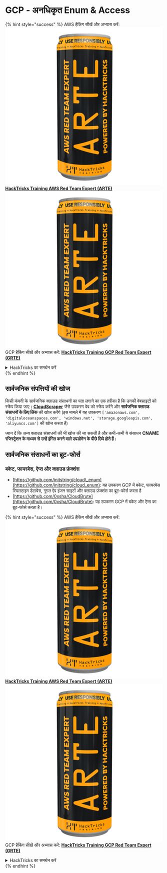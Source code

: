 # GCP - अनधिकृत Enum & Access

{% hint style="success" %}
AWS हैकिंग सीखें और अभ्यास करें:<img src="../../../.gitbook/assets/image (1) (1) (1).png" alt="" data-size="line">[**HackTricks Training AWS Red Team Expert (ARTE)**](https://training.hacktricks.xyz/courses/arte)<img src="../../../.gitbook/assets/image (1) (1) (1).png" alt="" data-size="line">\
GCP हैकिंग सीखें और अभ्यास करें: <img src="../../../.gitbook/assets/image (2).png" alt="" data-size="line">[**HackTricks Training GCP Red Team Expert (GRTE)**<img src="../../../.gitbook/assets/image (2).png" alt="" data-size="line">](https://training.hacktricks.xyz/courses/grte)

<details>

<summary>HackTricks का समर्थन करें</summary>

* [**सदस्यता योजनाएँ**](https://github.com/sponsors/carlospolop) देखें!
* **💬 [**Discord समूह**](https://discord.gg/hRep4RUj7f) या [**telegram समूह**](https://t.me/peass) में शामिल हों या **Twitter** 🐦 पर हमें **फॉलो करें** [**@hacktricks\_live**](https://twitter.com/hacktricks_live)**.**
* **हैकिंग ट्रिक्स साझा करें और** [**HackTricks**](https://github.com/carlospolop/hacktricks) और [**HackTricks Cloud**](https://github.com/carlospolop/hacktricks-cloud) github repos में PRs सबमिट करें।

</details>
{% endhint %}

## सार्वजनिक संपत्तियों की खोज

किसी कंपनी के सार्वजनिक क्लाउड संसाधनों का पता लगाने का एक तरीका है कि उनकी वेबसाइटों को स्क्रैप किया जाए। [**CloudScraper**](https://github.com/jordanpotti/CloudScraper) जैसे उपकरण वेब को स्क्रैप करेंगे और **सार्वजनिक क्लाउड संसाधनों के लिए लिंक** की खोज करेंगे (इस मामले में यह उपकरण `['amazonaws.com', 'digitaloceanspaces.com', 'windows.net', 'storage.googleapis.com', 'aliyuncs.com']` की खोज करता है)

ध्यान दें कि अन्य क्लाउड संसाधनों की भी खोज की जा सकती है और कभी-कभी ये संसाधन **CNAME रजिस्ट्रेशन के माध्यम से उन्हें इंगित करने वाले उपडोमेन के पीछे छिपे होते हैं**।

## सार्वजनिक संसाधनों का ब्रूट-फोर्स

### बकेट, फायरबेस, ऐप्स और क्लाउड फ़ंक्शंस

* [https://github.com/initstring/cloud\_enum](https://github.com/initstring/cloud_enum): यह उपकरण GCP में बकेट, फायरबेस रियलटाइम डेटाबेस, गूगल ऐप इंजन साइटों और क्लाउड फ़ंक्शंस का ब्रूट-फोर्स करता है
* [https://github.com/0xsha/CloudBrute](https://github.com/0xsha/CloudBrute): यह उपकरण GCP में बकेट और ऐप्स का ब्रूट-फोर्स करता है।

{% hint style="success" %}
AWS हैकिंग सीखें और अभ्यास करें:<img src="../../../.gitbook/assets/image (1) (1) (1).png" alt="" data-size="line">[**HackTricks Training AWS Red Team Expert (ARTE)**](https://training.hacktricks.xyz/courses/arte)<img src="../../../.gitbook/assets/image (1) (1) (1).png" alt="" data-size="line">\
GCP हैकिंग सीखें और अभ्यास करें: <img src="../../../.gitbook/assets/image (2).png" alt="" data-size="line">[**HackTricks Training GCP Red Team Expert (GRTE)**<img src="../../../.gitbook/assets/image (2).png" alt="" data-size="line">](https://training.hacktricks.xyz/courses/grte)

<details>

<summary>HackTricks का समर्थन करें</summary>

* [**सदस्यता योजनाएँ**](https://github.com/sponsors/carlospolop) देखें!
* **💬 [**Discord समूह**](https://discord.gg/hRep4RUj7f) या [**telegram समूह**](https://t.me/peass) में शामिल हों या **Twitter** 🐦 पर हमें **फॉलो करें** [**@hacktricks\_live**](https://twitter.com/hacktricks_live)**.**
* **हैकिंग ट्रिक्स साझा करें और** [**HackTricks**](https://github.com/carlospolop/hacktricks) और [**HackTricks Cloud**](https://github.com/carlospolop/hacktricks-cloud) github repos में PRs सबमिट करें।

</details>
{% endhint %}
